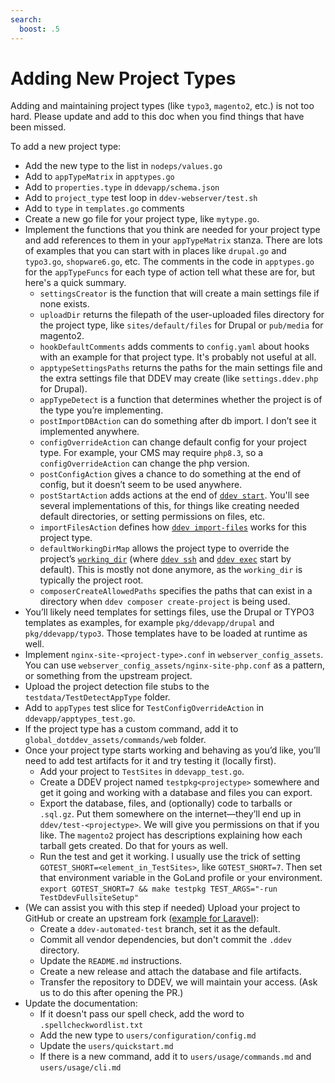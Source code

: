 ```yaml
---
search:
  boost: .5
---
```

# Adding New Project Types

Adding and maintaining project types (like `typo3`, `magento2`, etc.) is not too hard. Please update and add to this doc when you find things that have been missed.

To add a new project type:

* Add the new type to the list in `nodeps/values.go`
* Add to `appTypeMatrix` in `apptypes.go`
* Add to `properties.type` in `ddevapp/schema.json`
* Add to `project_type` test loop in `ddev-webserver/test.sh`
* Add to `type` in `templates.go` comments
* Create a new go file for your project type, like `mytype.go`.
* Implement the functions that you think are needed for your project type and add references to them in your `appTypeMatrix` stanza. There are lots of examples that you can start with in places like `drupal.go` and `typo3.go`, `shopware6.go`, etc. The comments in the code in `apptypes.go` for the `appTypeFuncs` for each type of action tell what these are for, but here's a quick summary.
    * `settingsCreator` is the function that will create a main settings file if none exists.
    * `uploadDir` returns the filepath of the user-uploaded files directory for the project type, like `sites/default/files` for Drupal or `pub/media` for magento2.
    * `hookDefaultComments` adds comments to `config.yaml` about hooks with an example for that project type. It's probably not useful at all.
    * `apptypeSettingsPaths` returns the paths for the main settings file and the extra settings file that DDEV may create (like `settings.ddev.php` for Drupal).
    * `appTypeDetect` is a function that determines whether the project is of the type you’re implementing.
    * `postImportDBAction` can do something after db import. I don’t see it implemented anywhere.
    * `configOverrideAction` can change default config for your project type. For example, your CMS may require `php8.3`, so a `configOverrideAction` can change the php version.
    * `postConfigAction` gives a chance to do something at the end of config, but it doesn’t seem to be used anywhere.
    * `postStartAction` adds actions at the end of [`ddev start`](../users/usage/commands.md#start). You'll see several implementations of this, for things like creating needed default directories, or setting permissions on files, etc.
    * `importFilesAction` defines how [`ddev import-files`](../users/usage/commands.md#import-files) works for this project type.
    * `defaultWorkingDirMap` allows the project type to override the project’s [`working_dir`](../users/configuration/config.md#working_dir) (where [`ddev ssh`](../users/usage/commands.md#ssh) and [`ddev exec`](../users/usage/commands.md#exec) start by default). This is mostly not done anymore, as the `working_dir` is typically the project root.
    * `composerCreateAllowedPaths` specifies the paths that can exist in a directory when `ddev composer create-project` is being used.
* You’ll likely need templates for settings files, use the Drupal or TYPO3 templates as examples, for example `pkg/ddevapp/drupal` and `pkg/ddevapp/typo3`. Those templates have to be loaded at runtime as well.
* Implement `nginx-site-<project-type>.conf` in `webserver_config_assets`. You can use `webserver_config_assets/nginx-site-php.conf` as a pattern, or something from the upstream project.
* Upload the project detection file stubs to the `testdata/TestDetectAppType` folder.
* Add to `appTypes` test slice for `TestConfigOverrideAction` in `ddevapp/apptypes_test.go`.
* If the project type has a custom command, add it to `global_dotddev_assets/commands/web` folder.
* Once your project type starts working and behaving as you’d like, you’ll need to add test artifacts for it and try testing it (locally first).
    * Add your project to `TestSites` in `ddevapp_test.go`.
    * Create a DDEV project named `testpkg<projectype>` somewhere and get it going and working with a database and files you can export.
    * Export the database, files, and (optionally) code to tarballs or `.sql.gz`. Put them somewhere on the internet—they’ll end up in `ddev/test-<projectype>`. We will give you permissions on that if you like. The `magento2` project has descriptions explaining how each tarball gets created. Do that for yours as well.
    * Run the test and get it working. I usually use the trick of setting `GOTEST_SHORT=<element_in_TestSites>`, like `GOTEST_SHORT=7`. Then set that environment variable in the GoLand profile or your environment. `export GOTEST_SHORT=7 && make testpkg TEST_ARGS="-run TestDdevFullsiteSetup"`
* (We can assist you with this step if needed) Upload your project to GitHub or create an upstream fork ([example for Laravel](https://github.com/ddev/test-laravel)):
    * Create a `ddev-automated-test` branch, set it as the default.
    * Commit all vendor dependencies, but don't commit the `.ddev` directory.
    * Update the `README.md` instructions.
    * Create a new release and attach the database and file artifacts.
    * Transfer the repository to DDEV, we will maintain your access. (Ask us to do this after opening the PR.)
* Update the documentation:
    * If it doesn't pass our spell check, add the word to `.spellcheckwordlist.txt`
    * Add the new type to `users/configuration/config.md`
    * Update the `users/quickstart.md`
    * If there is a new command, add it to `users/usage/commands.md` and `users/usage/cli.md`
